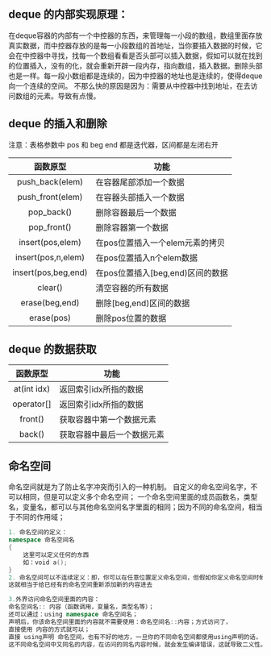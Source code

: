 


## deque 的内部实现原理：

在deque容器的内部有一个中控器的东西，来管理每一小段的数组，数组里面存放真实数据，而中控器存放的是每一小段数组的首地址，当你要插入数据的时候，它会在中控器中寻找，找每一个数组看看是否头部可以插入数据，假如可以就在找到的位置插入，没有的化，就会重新开辟一段内存，指向数组，插入数据。删除头部也是一样。每一段小数组都是连续的，因为中控器的地址也是连续的，使得deque向一个连续的空间。
不那么快的原因是因为：需要从中控器中找到地址，在去访问数组的元素。导致有点慢。


## deque 的插入和删除
注意：表格参数中 pos 和 beg end 都是迭代器，区间都是左闭右开

|函数原型	|功能|
|:--:|--|
|push_back(elem)	|在容器尾部添加一个数据|
|push_front(elem)	|在容器头部插入一个数据|
|pop_back()	|删除容器最后一个数据|
|pop_front()	|删除容器第一个数据|
|insert(pos,elem)	|在pos位置插入一个elem元素的拷贝|
|insert(pos,n,elem)	|在pos位置插入n个elem数据|
|insert(pos,beg,end)	|在pos位置插入[beg,end)区间的数据|
|clear()	|清空容器的所有数据|
|erase(beg,end)	|删除[beg,end)区间的数据|
|erase(pos)|	删除pos位置的数据|

## deque 的数据获取
|函数原型|	功能|
|:--:|--|
|at(int idx)	|返回索引idx所指的数据|
|operator[]	|返回索引idx所指的数据|
|front()|	获取容器中第一个数据元素|
|back()|	获取容器中最后一个数据元素|



## 命名空间
命名空间就是为了防止名字冲突而引入的一种机制。
自定义的命名空间名字，不可以相同，但是可以定义多个命名空间；
一个命名空间里面的成员函数名，类型名，变量名，都可以与其他命名空间名字里面的相同；因为不同的命名空间，相当于不同的作用域；

```cpp
1. 命名空间的定义：
namespace 命名空间名
{
	这里可以定义任何的东西
	如：void a();
}
2. 命名空间可以不连续定义：即，你可以在任意位置定义命名空间，但假如你定义命名空间时候，已经有了同名命名空间名，
这就相当于给已经有的命名空间重新添加新的内容进去

3.外界访问命名空间里面的内容：
命名空间名:: 内容（函数调用，变量名，类型名等）；
还可以通过：using namespace 命名空间名；
声明后，你该命名空间里面的内容就不需要使用：命名空间名::内容；方式访问了，
直接使用 内容的方式就可以；
直接 using声明 命名空间，也有不好的地方，一旦你的不同命名空间都使用using声明的话，
这不同命名空间中又同名的内容，在访问的同名内容时候，就会发生编译错误，这就导致二义性。

```





